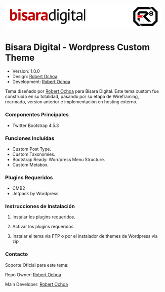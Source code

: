 ![alt tag](images/repo-logo.jpg)

# Bisara Digital - Wordpress Custom Theme #

* Version: 1.0.0
* Design: [Robert Ochoa](http://www.robertochoa.com.ve/?utm_source=github_link&utm_medium=link&utm_content=bisara)
* Development: [Robert Ochoa](http://www.robertochoa.com.ve/?utm_source=github_link&utm_medium=link&utm_content=bisara)

Tema diseñado por [Robert Ochoa](http://www.robertochoa.com.ve/?utm_source=github_link&utm_medium=link&utm_content=bisara) para Bisara Digital.
Este tema custom fue construido en su totalidad, pasando por su etapa de Wireframing, rearmado, version anterior e implementación en hosting externo.

### Componentes Principales ###

* Twitter Bootstrap 4.5.3

### Funciones Incluídas ###

* Custom Post Type.
* Custom Taxonomies.
* Bootstrap Ready: Wordpress Menu Structure.
* Custom Metabox.

### Plugins Requeridos ###

* CMB2
* Jetpack by Wordpress

### Instrucciones de Instalación ###

1. Instalar los plugins requeridos.

2. Activar los plugins requeridos.

3. Instalar el tema via FTP o por el instalador de themes de Wordpress via zip

### Contacto ###

Soporte Oficial para este tema:

Repo Owner: [Robert Ochoa](http://www.robertochoa.com.ve/?utm_source=github_link&utm_medium=link&utm_content=bisara)

Main Developer: [Robert Ochoa](http://www.robertochoa.com.ve/?utm_source=github_link&utm_medium=link&utm_content=bisara)
